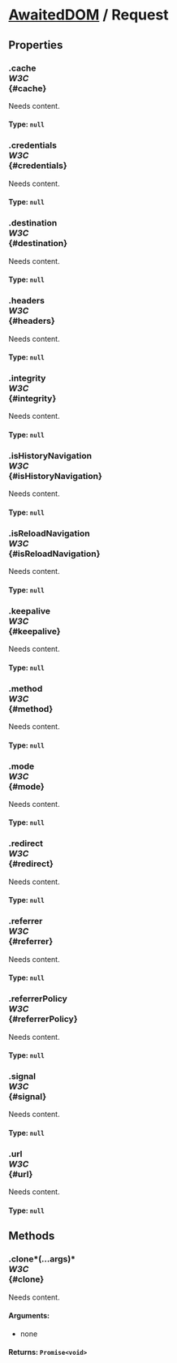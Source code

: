 # [AwaitedDOM](/docs/basic-interfaces/awaited-dom) <span>/</span> Request

## Properties

### .cache <div class="specs"><i>W3C</i></div> {#cache}

Needs content.

#### **Type**: `null`

### .credentials <div class="specs"><i>W3C</i></div> {#credentials}

Needs content.

#### **Type**: `null`

### .destination <div class="specs"><i>W3C</i></div> {#destination}

Needs content.

#### **Type**: `null`

### .headers <div class="specs"><i>W3C</i></div> {#headers}

Needs content.

#### **Type**: `null`

### .integrity <div class="specs"><i>W3C</i></div> {#integrity}

Needs content.

#### **Type**: `null`

### .isHistoryNavigation <div class="specs"><i>W3C</i></div> {#isHistoryNavigation}

Needs content.

#### **Type**: `null`

### .isReloadNavigation <div class="specs"><i>W3C</i></div> {#isReloadNavigation}

Needs content.

#### **Type**: `null`

### .keepalive <div class="specs"><i>W3C</i></div> {#keepalive}

Needs content.

#### **Type**: `null`

### .method <div class="specs"><i>W3C</i></div> {#method}

Needs content.

#### **Type**: `null`

### .mode <div class="specs"><i>W3C</i></div> {#mode}

Needs content.

#### **Type**: `null`

### .redirect <div class="specs"><i>W3C</i></div> {#redirect}

Needs content.

#### **Type**: `null`

### .referrer <div class="specs"><i>W3C</i></div> {#referrer}

Needs content.

#### **Type**: `null`

### .referrerPolicy <div class="specs"><i>W3C</i></div> {#referrerPolicy}

Needs content.

#### **Type**: `null`

### .signal <div class="specs"><i>W3C</i></div> {#signal}

Needs content.

#### **Type**: `null`

### .url <div class="specs"><i>W3C</i></div> {#url}

Needs content.

#### **Type**: `null`

## Methods

### .clone*(...args)* <div class="specs"><i>W3C</i></div> {#clone}

Needs content.

#### **Arguments**:


 - none

#### **Returns**: `Promise<void>`
